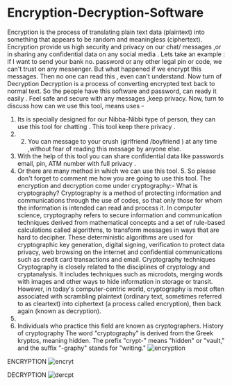 # Encryption-Decryption-Software
Encryption is the process of translating plain text data (plaintext) into something that appears to be random and meaningless (ciphertext). Encryption provide us high security and privacy on our chat/ messages ,or in sharing any confidential data on any social media . Lets take an example : if I  want to send your bank no.  password or any other legal pin or code, we can't trust on any messenger. But what happened if we encrypt this messages. Then no one can read this , even can't understand.  Now turn of Decryption  Decryption is a process of converting encrypted text back to normal text. So the people have this software and password, can ready it easily . Feel safe and secure with any messages ,keep privacy.  Now, turn to discuss how can we use this tool, means uses - 

1. Its is specially designed for our Nibba-Nibbi type of person, they can use this tool for chatting . This tool keep there privacy .  
2. 2. You can message to your crush (girlfriend /boyfriend ) at any time ,without fear of reading this message by anyone else.   
3. With the help of this tool you can share confidential data like passwords email, pin, ATM number with full privacy .    
4. Or there are many method in which we can use this tool.  5. So  please don't forget to comment me how you are going to use this tool.   The encryption and decryption come under cryptography:- What is cryptography? Cryptography is a method of protecting information and communications through the use of codes, so that only those for whom the information is intended can read and process it.  In computer science, cryptography refers to secure information and communication techniques derived from mathematical concepts and a set of rule-based calculations called algorithms, to transform messages in ways that are hard to decipher. These deterministic algorithms are used for cryptographic key generation, digital signing, verification to protect data privacy, web browsing on the internet and confidential communications such as credit card transactions and email.  Cryptography techniques Cryptography is closely related to the disciplines of cryptology and cryptanalysis. It includes techniques such as microdots, merging words with images and other ways to hide information in storage or transit. However, in today's computer-centric world, cryptography is most often associated with scrambling plaintext (ordinary text, sometimes referred to as cleartext) into ciphertext (a process called encryption), then back again (known as decryption). 
5. 
6. Individuals who practice this field are known as cryptographers.  History of cryptography The word "cryptography" is derived from the Greek kryptos, meaning hidden.  The prefix "crypt-" means "hidden" or "vault," and the suffix "-graphy" stands for "writing."
![encryption](https://user-images.githubusercontent.com/67312419/140610200-f729ec26-08f0-4a95-90f6-e73c961c6049.JPG)

ENCRYPTION 
![encryt](https://user-images.githubusercontent.com/67312419/140610211-805c34aa-63d2-4bba-abd9-8213f0cb78b8.JPG)


DECRYPTION
![dercpt](https://user-images.githubusercontent.com/67312419/140610237-2172923c-6577-40c9-be9f-e2884d0c4151.JPG)


